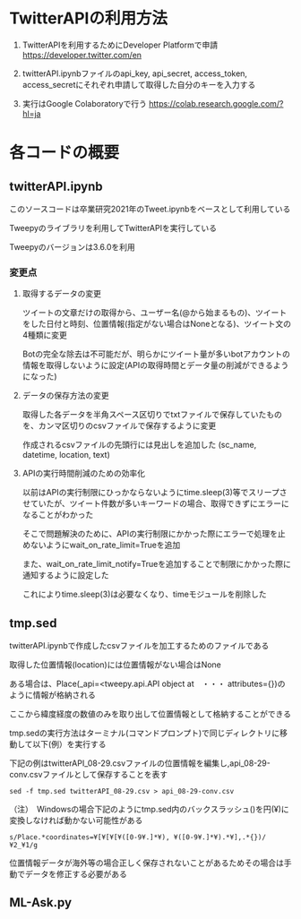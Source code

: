 # TwitterAPIの利用方法

1. TwitterAPIを利用するためにDeveloper Platformで申請  https://developer.twitter.com/en

2. twitterAPI.ipynbファイルのapi_key, api_secret, access_token, access_secretにそれぞれ申請して取得した自分のキーを入力する

3. 実行はGoogle Colaboratoryで行う https://colab.research.google.com/?hl=ja



# 各コードの概要


## twitterAPI.ipynb

このソースコードは卒業研究2021年のTweet.ipynbをベースとして利用している

Tweepyのライブラリを利用してTwitterAPIを実行している

Tweepyのバージョンは3.6.0を利用


### 変更点

1. 取得するデータの変更

    ツイートの文章だけの取得から、ユーザー名(@から始まるもの)、ツイートをした日付と時刻、位置情報(指定がない場合はNoneとなる)、ツイート文の4種類に変更
    
    Botの完全な除去は不可能だが、明らかにツイート量が多いbotアカウントの情報を取得しないように設定(APIの取得時間とデータ量の削減ができるようになった)


2. データの保存方法の変更

    取得した各データを半角スペース区切りでtxtファイルで保存していたものを、カンマ区切りのcsvファイルで保存するように変更
    
    作成されるcsvファイルの先頭行には見出しを追加した (sc_name, datetime, location, text)



3. APIの実行時間削減のための効率化

    以前はAPIの実行制限にひっかならないようにtime.sleep(3)等でスリープさせていたが、ツイート件数が多いキーワードの場合、取得できずにエラーになることがわかった
    
    そこで問題解決のために、APIの実行制限にかかった際にエラーで処理を止めないようにwait_on_rate_limit=Trueを追加
    
    また、wait_on_rate_limit_notify=Trueを追加することで制限にかかった際に通知するように設定した
    
    これによりtime.sleep(3)は必要なくなり、timeモジュールを削除した




## tmp.sed

twitterAPI.ipynbで作成したcsvファイルを加工するためのファイルである

取得した位置情報(location)には位置情報がない場合はNone

ある場合は、Place(_api=<tweepy.api.API object at　・・・ attributes={})のように情報が格納される

ここから緯度経度の数値のみを取り出して位置情報として格納することができる

tmp.sedの実行方法はターミナル(コマンドプロンプト)で同じディレクトリに移動して以下(例）を実行する

下記の例はtwitterAPI_08-29.csvファイルの位置情報を編集し,api_08-29-conv.csvファイルとして保存することを表す

    sed -f tmp.sed twitterAPI_08-29.csv > api_08-29-conv.csv
    
（注）　Windowsの場合下記のようにtmp.sed内のバックスラッシュ(\)を円(¥)に変換しなければ動かない可能性がある
    
    s/Place.*coordinates=¥[¥[¥[¥([0-9¥.]*¥), ¥([0-9¥.]*¥).*¥],.*{})/¥2_¥1/g

 位置情報データが海外等の場合正しく保存されないことがあるためその場合は手動でデータを修正する必要がある
    
   
## ML-Ask.py














